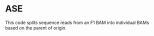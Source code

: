 # ASE
This code splits sequence reads from an F1 BAM into individual BAMs based on the parent of origin.
